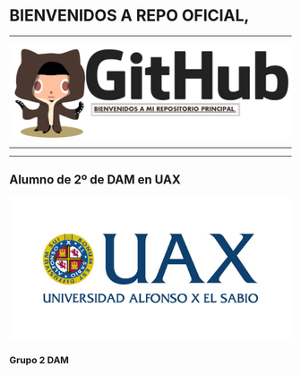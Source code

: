 # BIENVENIDOS A REPO OFICIAL,

***
![Imagen_de_portada](recursos/logo_github.png)
***
***


## Alumno de 2º de DAM en UAX
![Imagen_de_portada](recursos/logo_uax.jpg)

### Grupo 2 DAM

<!--
**uanmita/uanmita** is a ✨ _special_ ✨ repository because its `README.md` (this file) appears on your GitHub profile.

Here are some ideas to get you started:

- 🔭 I’m currently working on ...
- 🌱 I’m currently learning ...
- 👯 I’m looking to collaborate on ...
- 🤔 I’m looking for help with ...
- 💬 Ask me about ...
- 📫 How to reach me: ...
- 😄 Pronouns: ...
- ⚡ Fun fact: ...
-->
